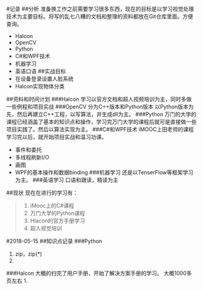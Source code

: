 #记录
##分析
准备换工作之前需要学习很多东西，现在的目标是以学习视觉处理技术为主要目标。将写的乱七八糟的文档和整理的资料都放在Git仓库里面。方便查询。

- Halcon
- OpenCV
- Python
- C#和WPF技术
- 机器学习
- 英语口语
##实战目标
- 在设备登录设置人脸系统
- Halcon实现物体分类

##资料和时间计划
###Halcon
学习以官方文档和超人视频培训为主，同时多做一些例程和项目实战
###OpenCV
分为C++版本和Python版本
以Python版本为先，然后再建立C++工程，以写算法，并生成dll为主。
###Python
万门的大学的课程已经涵盖了基本的知识点和操作，学习完万门大学的课程后就可是直接做一些项目实践了。然后以算法实现为主。
###C#和WPF技术
iMOOC上田老师的课程学习完以后，就开始项目实战和温习功课。
- 事件和委托
- 多线程刷新I/O
- 画图
- WPF的基本操作和数据binding
###机器学习
还是以TenserFlow等框架学习为主。
###英语学习
口语和跟读，精读为主

##现状
现在在进行的学习有：
> 1. iMooc上的C#课程
> 2. 万门大学的Python课程
> 3. Hlacon的官方手册学习
> 4. 超人视觉培训  

#2018-05-15
##知识点记录
###Python
1. zip，zip(*)
2. 

###Halcon
大概的扫完了用户手册，开始了解决方案手册的学习。
大概1000多页左右
1. 


